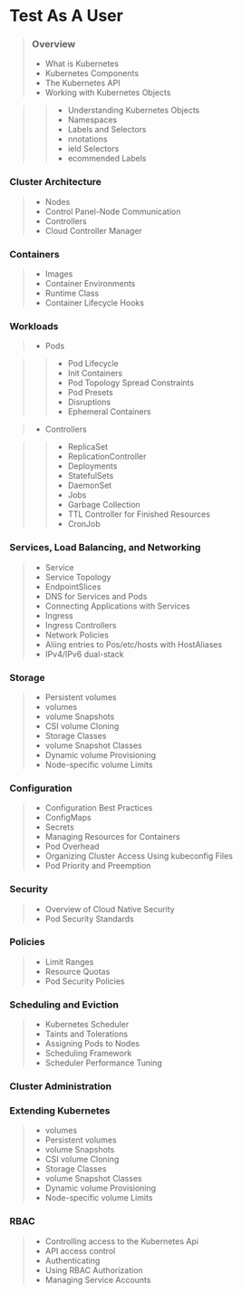 # Test As A User

> ### Overview 
> * What is Kubernetes
> * Kubernetes Components
> * The Kubernetes API
> * Working with Kubernetes Objects
            
>>* Understanding Kubernetes Objects
>>* Namespaces
>>* Labels and Selectors
>>* nnotations
>>* ield Selectors
>>* ecommended Labels

### Cluster Architecture
    
> * Nodes
> * Control Panel-Node Communication
> * Controllers
> * Cloud Controller Manager
    
### Containers
    
> * Images
> * Container Environments
> * Runtime Class
> * Container Lifecycle Hooks
    
### Workloads
    
> * Pods
        
>> * Pod Lifecycle
>> * Init Containers
>> * Pod Topology Spread Constraints
>> * Pod Presets
>> * Disruptions
>> * Ephemeral Containers
        
> * Controllers
        
>> * ReplicaSet
>> * ReplicationController
>> * Deployments
>> * StatefulSets
>> * DaemonSet
>> * Jobs
>> * Garbage Collection
>> * TTL Controller for Finished Resources
>> * CronJob
        
    

### Services, Load Balancing, and Networking
    
> * Service
> * Service Topology
> * EndpointSlices
> * DNS for Services and Pods
> * Connecting Applications with Services
> * Ingress
> * Ingress Controllers
> * Network Policies
> * Aliing entries to Pos/etc/hosts with HostAliases
> * IPv4/IPv6 dual-stack
    
### Storage
    
> * Persistent volumes
> * volumes
> * volume Snapshots
> * CSI volume Cloning
> * Storage Classes
> * volume Snapshot Classes
> * Dynamic volume Provisioning
> * Node-specific volume Limits
    
### Configuration
    
> * Configuration Best Practices
> * ConfigMaps
> * Secrets
> * Managing Resources for Containers
> * Pod Overhead
> * Organizing Cluster Access Using kubeconfig Files
> * Pod Priority and Preemption
    
### Security
> * Overview of Cloud Native Security
> * Pod Security Standards

### Policies
    
> * Limit Ranges
> * Resource Quotas
> * Pod Security Policies
    
### Scheduling and Eviction
    
> * Kubernetes Scheduler
> * Taints and Tolerations
> * Assigning Pods to Nodes
> * Scheduling Framework
> * Scheduler Performance Tuning
    
### Cluster Administration


### Extending Kubernetes
    
> * volumes 
> * Persistent volumes
> * volume Snapshots
> * CSI volume Cloning 
> * Storage Classes 
> * volume Snapshot Classes 
> * Dynamic volume Provisioning 
> * Node-specific volume Limits 
    

### RBAC
    
> * Controlling access to the Kubernetes Api
> * API access control
> * Authenticating
> * Using RBAC Authorization
> * Managing Service Accounts
        
    



